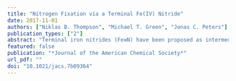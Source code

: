 ```yaml
---
title: "Nitrogen Fixation via a Terminal Fe(IV) Nitride"
date: 2017-11-01
authors: ["Niklas B. Thompson", "Michael T. Green", "Jonas C. Peters"]
publication_types: ["2"]
abstract: "Terminal iron nitrides (Fe≡N) have been proposed as intermediates of (bio)catalytic nitrogen fixation, yet experimental evidence to support this hypothesis has been lacking. In particular, no prior synthetic examples of terminal Fe≡N species have been derived from N2. Here we show that a nitrogen-fixing Fe--N2 catalyst can be protonated to form a neutral Fe(NNH<sub>2</sub>) hydrazido(2&#8722;) intermediate, which, upon further protonation, heterolytically cleaves the N--N bond to release [Fe<sup>IV</sup>≡N]<sup>+</sup> and NH<sub>3</sub>. These observations provide direct evidence for the viability of a Chatt-type (distal) mechanism for Fe-mediated N<sub>2</sub>-to-NH<sub>3</sub> conversion. The physical oxidation state range of the Fe complexes in this transformation is buffered by covalency with the ligand, a feature of possible relevance to catalyst design in synthetic and natural systems that facilitate multiproton/multielectron redox processes."
featured: false
publication: "*Journal of the American Chemical Society*"
url_pdf: ""
doi: "10.1021/jacs.7b09364"
---
```


